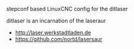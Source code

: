 stepconf based LinuxCNC config for the ditlaser

ditlaser is an incarnation of the laseraur


* http://laser.werkstadtladen.de 
* https://github.com/nortd/lasersaur
